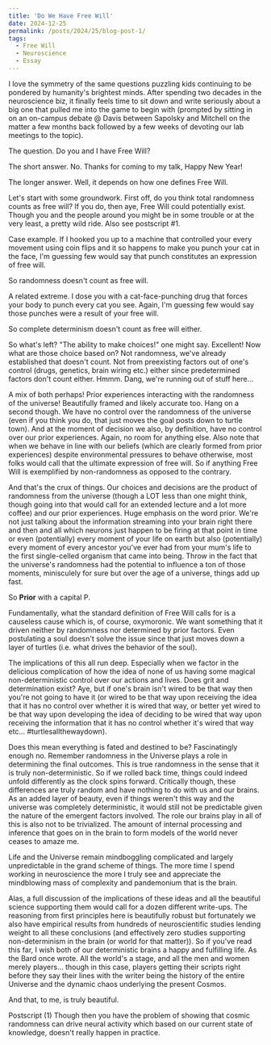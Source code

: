 ```yaml
---
title: 'Do We Have Free Will'
date: 2024-12-25
permalink: /posts/2024/25/blog-post-1/
tags:
  - Free Will
  - Neuroscience
  - Essay
---
```


I love the symmetry of the same questions puzzling kids continuing to be pondered by humanity's brightest minds. After spending two decades in the neuroscience biz, it finally feels time to sit down and write seriously about a big one that pulled me into the game to begin with (prompted by sitting in on an on-campus debate @ Davis between Sapolsky and Mitchell on the matter a few months back followed by a few weeks of devoting our lab meetings to the topic).

The question. Do you and I have Free Will?

The short answer. No. Thanks for coming to my talk, Happy New Year!

The longer answer. Well, it depends on how one defines Free Will. 

Let's start with some groundwork. First off, do you think total randomness counts as free will? If you do, then aye, Free Will could potentially exist. Though you and the people around you might be in some trouble or at the very least, a pretty wild ride. Also see postscript #1.

Case example. If I hooked you up to a machine that controlled your every movement using coin flips and it so happens to make you punch your cat in the face, I'm guessing few would say that punch constitutes an expression of free will. 

So randomness doesn't count as free will.

A related extreme. I dose you with a cat-face-punching drug that forces your body to punch every cat you see. Again, I'm guessing few would say those punches were a result of your free will.

So complete determinism doesn't count as free will either.

So what's left? "The ability to make choices!" one might say. Excellent! Now what are those choice based on? Not randomness, we've already established that doesn't count. Not from preexisting factors out of one's control (drugs, genetics, brain wiring etc.) either since predetermined factors don't count either. Hmmm. Dang, we're running out of stuff here... 

A mix of both perhaps! Prior experiences interacting with the randomness of the universe! Beautifully framed and likely accurate too. Hang on a second though. We have no control over the randomness of the universe (even if you think you do, that just moves the goal posts down to turtle town). And at the moment of decision we also, by definition, have no control over our prior experiences. Again, no room for anything else. Also note that when we behave in line with our beliefs (which are clearly formed from prior experiences) despite environmental pressures to behave otherwise, most folks would call that the ultimate expression of free will. So if anything Free Will is exemplified by non-randomness as opposed to the contrary.

And that's the crux of things. Our choices and decisions are the product of randomness from the universe (though a LOT less than one might think, though going into that would call for an extended lecture and a lot more coffee) and our prior experiences. Huge emphasis on the word prior. We're not just talking about the information streaming into your brain right there and then and all which neurons just happen to be firing at that point in time or even (potentially) every moment of your life on earth but also (potentially) every moment of every ancestor you've ever had from your mum's life to the first single-celled organism that came into being. Throw in the fact that the universe's randomness had the potential to influence a ton of those moments, minisculely for sure but over the age of a universe, things add up fast.

So **Prior** with a capital P. 

Fundamentally, what the standard definition of Free Will calls for is a causeless cause which is, of course, oxymoronic. We want something that it driven neither by randomness nor determined by prior factors. Even postulating a soul doesn't solve the issue since that just moves down a layer of turtles (i.e. what drives the behavior of the soul).

The implications of this all run deep. Especially when we factor in the delicious complication of how the idea of none of us having some magical non-deterministic control over our actions and lives. Does grit and determination exist? Aye, but if one's brain isn't wired to be that way then you're not going to have it (or wired to be that way upon receiving the idea that it has no control over whether it is wired that way, or better yet wired to be that way upon developing the idea of deciding to be wired that way upon receiving the information that it has no control whether it's wired that way etc… #turtlesallthewaydown).

Does this mean everything is fated and destined to be? Fascinatingly enough no. Remember randomness in the Universe plays a role in determining the final outcomes. This is true randomness in the sense that it is truly non-deterministic. So if we rolled back time, things could indeed unfold differently as the clock spins forward. Critically though, these differences are truly random and have nothing to do with us and our brains. As an added layer of beauty, even if things weren't this way and the universe was completely deterministic, it would still not be predictable given the nature of the emergent factors involved. The role our brains play in all of this is also not to be trivialized. The amount of internal processing and inference that goes on in the brain to form models of the world never ceases to amaze me.

Life and the Universe remain mindboggling complicated and largely unpredictable in the grand scheme of things. The more time I spend working in neuroscience the more I truly see and appreciate the mindblowing mass of complexity and pandemonium that is the brain. 

Alas, a full discussion of the implications of these ideas and all the beautiful science supporting them would call for a dozen different write-ups. The reasoning from first principles here is beautifully robust but fortunately we also have empirical results from hundreds of neuroscientific studies lending weight to all these conclusions (and effectively zero studies supporting non-determinism in the brain (or world for that matter)). So if you've read this far, I wish both of our deterministic brains a happy and fulfilling life. As the Bard once wrote. All the world's a stage, and all the men and women merely players… though in this case, players getting their scripts right before they say their lines with the writer being the history of the entire Universe and the dynamic chaos underlying the present Cosmos.

And that, to me, is truly beautiful.

Postscript
(1) Though then you have the problem of showing that cosmic randomness can drive neural activity which based on our current state of knowledge, doesn't really happen in practice.

